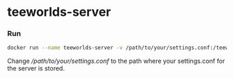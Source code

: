 # teeworlds-server
### Run
```sh
docker run --name teeworlds-server -v /path/to/your/settings.conf:/teeworlds/settings.conf -d braunidd/teeworlds-server
```
Change */path/to/your/settings.conf* to the path where your settings.conf for the server is stored.
